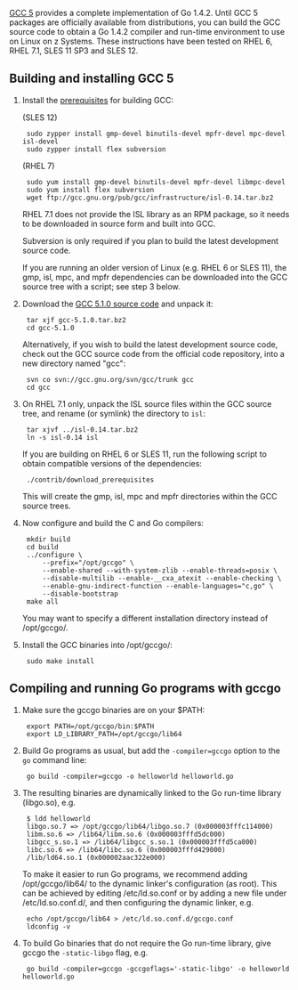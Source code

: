 [GCC 5](https://gcc.gnu.org/gcc-5/changes.html) provides a complete implementation of Go 1.4.2. Until GCC 5 packages are officially available from distributions, you can build the GCC source code to obtain a Go 1.4.2 compiler and run-time environment to use on Linux on z Systems. These instructions have been tested on RHEL 6, RHEL 7.1, SLES 11 SP3 and SLES 12.

## Building and installing GCC 5

1. Install the [prerequisites](https://gcc.gnu.org/install/prerequisites.html) for building GCC:

   (SLES 12)

        sudo zypper install gmp-devel binutils-devel mpfr-devel mpc-devel isl-devel
        sudo zypper install flex subversion

   (RHEL 7)

        sudo yum install gmp-devel binutils-devel mpfr-devel libmpc-devel
        sudo yum install flex subversion
        wget ftp://gcc.gnu.org/pub/gcc/infrastructure/isl-0.14.tar.bz2

   RHEL 7.1 does not provide the ISL library as an RPM  package, so it needs to be downloaded in source form and built into GCC.

   Subversion is only required if you plan to build the latest development source code.

   If you are running an older version of Linux (e.g. RHEL 6 or SLES 11), the gmp, isl, mpc, and mpfr dependencies can be downloaded into the GCC source tree with a script; see step 3 below.

2. Download the [GCC 5.1.0 source code](ftp://gcc.gnu.org/pub/gcc/releases/gcc-5.1.0/gcc-5.1.0.tar.bz2) and unpack it:

        tar xjf gcc-5.1.0.tar.bz2
        cd gcc-5.1.0

   Alternatively, if you wish to build the latest development source code, check out the GCC source code from the official code repository, into a new directory named "gcc":

        svn co svn://gcc.gnu.org/svn/gcc/trunk gcc
        cd gcc

3. On RHEL 7.1 only, unpack the ISL source files within the GCC source tree, and rename (or symlink) the directory to `isl`:

        tar xjvf ../isl-0.14.tar.bz2
        ln -s isl-0.14 isl

   If you are building on RHEL 6 or SLES 11, run the following script to obtain compatible versions of the dependencies:

        ./contrib/download_prerequisites

   This will create the gmp, isl, mpc and mpfr directories within the GCC source trees.

4. Now configure and build the C and Go compilers:

        mkdir build
        cd build
        ../configure \
            --prefix="/opt/gccgo" \
            --enable-shared --with-system-zlib --enable-threads=posix \
            --disable-multilib --enable-__cxa_atexit --enable-checking \
            --enable-gnu-indirect-function --enable-languages="c,go" \
            --disable-bootstrap
        make all

   You may want to specify a different installation directory instead of /opt/gccgo/.

5. Install the GCC binaries into /opt/gccgo/:

        sudo make install

## Compiling and running Go programs with gccgo

1. Make sure the gccgo binaries are on your $PATH:

        export PATH=/opt/gccgo/bin:$PATH
        export LD_LIBRARY_PATH=/opt/gccgo/lib64

2. Build Go programs as usual, but add the `-compiler=gccgo` option to the `go` command line:

        go build -compiler=gccgo -o helloworld helloworld.go

3. The resulting binaries are dynamically linked to the Go run-time library (libgo.so), e.g.

        $ ldd helloworld
        libgo.so.7 => /opt/gccgo/lib64/libgo.so.7 (0x000003fffc114000)
        libm.so.6 => /lib64/libm.so.6 (0x000003fffd5dc000)
        libgcc_s.so.1 => /lib64/libgcc_s.so.1 (0x000003fffd5ca000)
        libc.so.6 => /lib64/libc.so.6 (0x000003fffd429000)
        /lib/ld64.so.1 (0x000002aac322e000)

   To make it easier to run Go programs, we recommend adding /opt/gccgo/lib64/ to the dynamic linker's configuration (as root). This can be achieved by editing /etc/ld.so.conf or by adding a new file under /etc/ld.so.conf.d/, and then configuring the dynamic linker, e.g.

        echo /opt/gccgo/lib64 > /etc/ld.so.conf.d/gccgo.conf
        ldconfig -v

4. To build Go binaries that do not require the Go run-time library, give gccgo the `-static-libgo` flag, e.g.

        go build -compiler=gccgo -gccgoflags='-static-libgo' -o helloworld helloworld.go